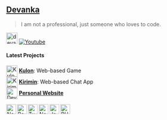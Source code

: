 [personal]: https://devanka.id
[kulon]: https://kulon.devanka.id
[kirimin]: https://kirimin.devanka.id

## [Devanka][personal]
> I am not a professional, just someone who loves to code.

<img src="https://devanka.id/assets/devanka761_icon.png" alt="devanka761" width="30"> [![Youtube](https://img.shields.io/youtube/channel/subscribers/UC6DRs2WBcTosEKqLUbgu5xA?color=%23ff0000&label=Devanka%20761&logo=youtube&logoColor=%23ffffff&style=for-the-badge)](https://youtube.com/@devanka761)

#### Latest Projects
<img alt="Kulon Small Icon" align="center" height="30px" src="https://kulon.devanka.id/apple-icon-180x180.png"> **[Kulon][kulon]**: Web-based Game
<br><img alt="Kirimin Small Icon" align="center" height="30px" src="https://kirimin.devanka.id/favicon.svg"> **[Kirimin][kirimin]**: Web-based Chat App
<br><img alt="Devanka761 Small Icon" align="center" height="30px" src="https://devanka.id/apple-touch-icon.png"> **[Personal Website][personal]**

<img align="left" alt="Next JS" height="26px" src="https://devanka.id/assets/static/nextjs_icon.png">
<img align="left" alt="React" height="26px" src="https://devanka.id/assets/static/react_icon.png">
<img align="left" alt="Typescript" height="26px" src="https://devanka.id/assets/static/typescript_icon.png" >
<img align="left" alt="Node JS" height="26px" src="https://devanka.id/assets/static/nodejs_icon.png" >
<img align="left" alt="Javascript" height="26px" src="https://devanka.id/assets/static/javascript_icon.png" >
<img align="left" alt="PHP" height="26px" src="https://devanka.id/assets/static/php_icon.png" >